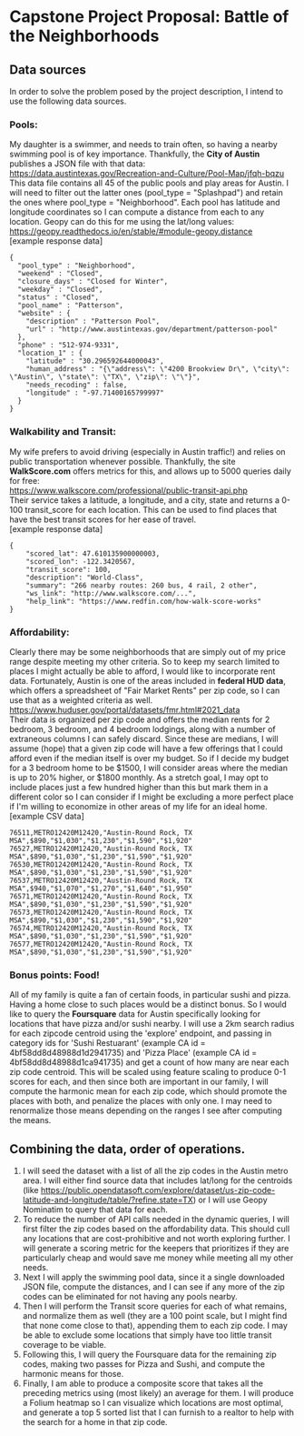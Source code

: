 # Capstone Project Proposal: Battle of the Neighborhoods

## Data sources
In order to solve the problem posed by the project description, I intend to use the following data sources.

### Pools:
My daughter is a swimmer, and needs to train often, so having a nearby swimming pool is of key importance. Thankfully, the **City of Austin** publishes a JSON file with that data:  
https://data.austintexas.gov/Recreation-and-Culture/Pool-Map/jfqh-bqzu  
This data file contains all 45 of the public pools and play areas for Austin.  I will need to filter out the latter ones (pool_type = "Splashpad") and retain the ones where pool_type = "Neighborhood".
Each pool has latitude and longitude coordinates so I can compute a distance from each to any location. Geopy can do this for me using the lat/long values:  
https://geopy.readthedocs.io/en/stable/#module-geopy.distance  
[example response data]
```
{
  "pool_type" : "Neighborhood",
  "weekend" : "Closed",
  "closure_days" : "Closed for Winter",
  "weekday" : "Closed",
  "status" : "Closed",
  "pool_name" : "Patterson",
  "website" : {
    "description" : "Patterson Pool",
    "url" : "http://www.austintexas.gov/department/patterson-pool"
  },
  "phone" : "512-974-9331",
  "location_1" : {
    "latitude" : "30.296592644000043",
    "human_address" : "{\"address\": \"4200 Brookview Dr\", \"city\": \"Austin\", \"state\": \"TX\", \"zip\": \"\"}",
    "needs_recoding" : false,
    "longitude" : "-97.71400165799997"
  }
}
```

### Walkability and Transit:
My wife prefers to avoid driving (especially in Austin traffic!) and relies on public transportation whenever possible. Thankfully, the site **WalkScore.com** offers metrics for this, and allows
up to 5000 queries daily for free:  
https://www.walkscore.com/professional/public-transit-api.php  
Their service takes a latitude, a longitude, and a city, state and returns a 0-100 transit_score for each location. This can be used to find places that have the best transit scores for her ease of travel.  
[example response data]
```
{
    "scored_lat": 47.610135900000003,
    "scored_lon": -122.3420567,
    "transit_score": 100,
    "description": "World-Class",
    "summary": "266 nearby routes: 260 bus, 4 rail, 2 other",
    "ws_link": "http://www.walkscore.com/...",
    "help_link": "https://www.redfin.com/how-walk-score-works"
}
```

### Affordability:
Clearly there may be some neighborhoods that are simply out of my price range despite meeting my other criteria. So to keep my search limited to places I might actually be able to afford, I would like to incorporate rent data.
Fortunately, Austin is one of the areas included in **federal HUD data**, which offers a spreadsheet of "Fair Market Rents" per zip code, so I can use that as a weighted criteria as well.
https://www.huduser.gov/portal/datasets/fmr.html#2021_data  
Their data is organized per zip code and offers the median rents for 2 bedroom, 3 bedroom, and 4 bedroom lodgings, along with a number of extraneous columns I can safely discard.
Since these are medians, I will assume (hope) that a given zip code will have a few offerings that I could afford even if the median itself is over my budget. So if I decide my budget for a 3 bedroom home to be $1500, I will consider areas where the median is up to 20% higher, or $1800 monthly.
As a stretch goal, I may opt to include places just a few hundred higher than this but mark them in a different color so I can consider if I might be excluding a more perfect place if I'm willing to economize in other areas of my life for an ideal home.  
[example CSV data]
```"ZIP Code",HUD Area Code,HUD Metro Fair Market Rent Area Name,"SAFMR 0BR","SAFMR 1BR","SAFMR 2BR","SAFMR 3BR","SAFMR 4BR"
76511,METRO12420M12420,"Austin-Round Rock, TX MSA",$890,"$1,030","$1,230","$1,590","$1,920"
76527,METRO12420M12420,"Austin-Round Rock, TX MSA",$890,"$1,030","$1,230","$1,590","$1,920"
76530,METRO12420M12420,"Austin-Round Rock, TX MSA",$890,"$1,030","$1,230","$1,590","$1,920"
76537,METRO12420M12420,"Austin-Round Rock, TX MSA",$940,"$1,070","$1,270","$1,640","$1,950"
76571,METRO12420M12420,"Austin-Round Rock, TX MSA",$890,"$1,030","$1,230","$1,590","$1,920"
76573,METRO12420M12420,"Austin-Round Rock, TX MSA",$890,"$1,030","$1,230","$1,590","$1,920"
76574,METRO12420M12420,"Austin-Round Rock, TX MSA",$890,"$1,030","$1,230","$1,590","$1,920"
76577,METRO12420M12420,"Austin-Round Rock, TX MSA",$890,"$1,030","$1,230","$1,590","$1,920"
```

### Bonus points: Food!
All of my family is quite a fan of certain foods, in particular sushi and pizza. Having a home close to such places would be a distinct bonus. So I would like to query the **Foursquare** data for Austin specifically looking for locations that have pizza and/or sushi nearby.
I will use a 2km search radius for each zipcode centroid using the 'explore' endpoint, and passing in category ids for 'Sushi Restuarant' (example CA id = 4bf58dd8d48988d1d2941735) and 'Pizza Place' (example CA id = 4bf58dd8d48988d1ca941735) and get a count of how many are near each zip code centroid.
This will be scaled using feature scaling to produce 0-1 scores for each, and then since both are important in our family, I will compute the harmonic mean for each zip code, which should promote the places with both, and penalize the places with only one.
I may need to renormalize those means depending on the ranges I see after computing the means.

## Combining the data, order of operations.
1. I will seed the dataset with a list of all the zip codes in the Austin metro area. I will either find source data that includes lat/long for the centroids (like https://public.opendatasoft.com/explore/dataset/us-zip-code-latitude-and-longitude/table/?refine.state=TX) or I will use Geopy Nominatim to query that data for each.
2. To reduce the number of API calls needed in the dynamic queries, I will first filter the zip codes based on the affordability data. This should cull any locations that are cost-prohibitive and not worth exploring further. I will generate a scoring metric for the keepers that prioritizes if they are particularly cheap and would save me money while meeting all my other needs.
3. Next I will apply the swimming pool data, since it a single downloaded JSON file, compute the distances, and I can see if any more of the zip codes can be eliminated for not having any pools nearby.
4. Then I will perform the Transit score queries for each of what remains, and normalize them as well (they are a 100 point scale, but I might find that none come close to that), appending them to each zip code. I may be able to exclude some locations that simply have too little transit coverage to be viable.
5. Following this, I will query the Foursquare data for the remaining zip codes, making two passes for Pizza and Sushi, and compute the harmonic means for those.
6. Finally, I am able to produce a composite score that takes all the preceding metrics using (most likely) an average for them. I will produce a Folium heatmap so I can visualize which locations are most optimal, and generate a top 5 sorted list that I can furnish to a realtor to help with the search for a home in that zip code.
